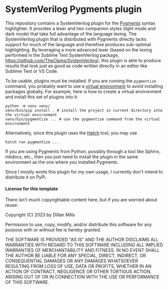 # SystemVerilog Pygments plugin

This repository contains a SystemVerilog plugin for the [Pygments](https://pygments.org) syntax highlighter. It provides a lexer and two companion styles (light mode and dark mode) that take full advantage of the language lexing. The SystemVerilog plugin that is distributed with Pygments directly lacks support for much of the language and therefore produces sub-optimal highlighting. By leveraging a more advanced lexer (based on the lexing performed in the Sublime Text SystemVerilog package, https://github.com/TheClams/SystemVerilog), this plugin is able to produce results that look just as good as code written directly in an editor like Sublime Text or VS Code.

To be usable, plugins must be installed. If you are running the `pygmentize`
command, you probably want to use a
[virtual environment](https://docs.python.org/3/library/venv.html)
to avoid installing packages globally. For example, here is how to create
a virtual environment and install this set of plugins into it:

```
python -m venv venv/
venv/bin/pip install . # install the project in current directory into the virtual environment
venv/bin/pygmentize ... # use the pygmentize command from the virtual environment
```

Alternatively, since this plugin uses the [Hatch](https://hatch.pypa.io)
tool, you may use

```
hatch run pygmentize ...
```

If you are using Pygments from Python, possibly through a tool like Sphinx,
mkdocs, etc., then you just need to install the plugin in the same environment
as the one where you installed Pygments.

Since I mostly wrote this plugin for my own usage, I currently don't intend to distribute it on PyPi.

#### License for this template

There isn't much copyrightable content here, but if you are worried about reuse:

Copyright (C) 2023 by Dillan Mills

Permission to use, copy, modify, and/or distribute this software for any purpose
with or without fee is hereby granted.

THE SOFTWARE IS PROVIDED "AS IS" AND THE AUTHOR DISCLAIMS ALL WARRANTIES WITH
REGARD TO THIS SOFTWARE INCLUDING ALL IMPLIED WARRANTIES OF MERCHANTABILITY AND
FITNESS. IN NO EVENT SHALL THE AUTHOR BE LIABLE FOR ANY SPECIAL, DIRECT,
INDIRECT, OR CONSEQUENTIAL DAMAGES OR ANY DAMAGES WHATSOEVER RESULTING FROM LOSS
OF USE, DATA OR PROFITS, WHETHER IN AN ACTION OF CONTRACT, NEGLIGENCE OR OTHER
TORTIOUS ACTION, ARISING OUT OF OR IN CONNECTION WITH THE USE OR PERFORMANCE OF
THIS SOFTWARE.
